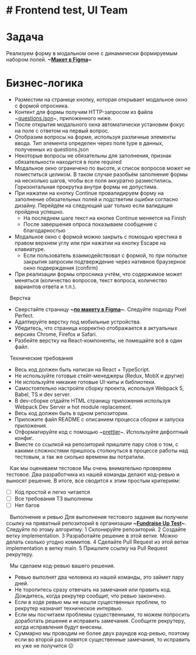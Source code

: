 # # Frontend test, UI Team

# Задача

Реализуем форму в модальном окне с динамически формируемым набором полей.
**~[Макет в Figma](https://www.figma.com/design/553UlUvgNFJIeemm7J7hCK/Frontend-test-task?node-id=0-1&t=MCaHzPziXcE6no0v-1)~**

# Бизнес-логика

- Разместим на странице кнопку, которая открывает модальное окно с формой опросника.
- Контент для формы получим HTTP-запросом из файла ~[questions.json](https://www.notion.so/Frontend-test-UI-Team-1d77e95f5bc580e79702f01f78489f66?pvs=21)~, приложенного ниже.
- После открытия модального окна автоматически установим фокус на поле с ответом на первый вопрос.
- Отобразим вопросы на форме, используя различные элементы ввода. Тип элемента определен через поле type в данных, полученных из questions.json
- Некоторые вопросы не обязательны для заполнения, признак обязательности находится в поле required
- Модальное окно ограничено по высоте, и список вопросов может не поместиться целиком. В таком случае разобьём заполнение формы на несколько шагов, чтобы все поля аккуратно разместились. Горизонтальная прокрутка внутри формы не допустима.
- При нажатии на кнопку Continue провалидируем форму на заполнение обязательных полей и подстветим ошибки согласно дизайну. Перейдём на следующий шаг только если валидация пройдена успешно.
  - На последнем шаге текст на кнопке Continue меняется на Finish
  - После завершения опроса показываем сообщение с благодарностью
- Модальное окно с формой можно закрыть с помощью крестика в правом верхнем углу или при нажатии на кнопку Escape на клавиатуре.
  - Если пользователь взаимодействовал с формой, то при попытке закрытия запросим подтверждение через нативное браузерное окно подверждения (confirm)
- При реализации формы опросника учтём, что содержимое может меняться (количество вопросов, текст вопроса, количество вариантов ответа и т.п.).

⠀Верстка

- Сверстайте страницу **~[по макету в Figma](https://www.figma.com/design/553UlUvgNFJIeemm7J7hCK/Frontend-test-task?node-id=0-1&t=MCaHzPziXcE6no0v-1)~**. Следуйте подходу Pixel Perfect.
- Адаптируйте верстку под мобильные устройства.
- Убедитесь, что страница корректно отображается в актуальных версиях Chrome, Firefox и Safari.
- Разбейте верстку на React-компоненты, не помещайте всё в один файл.

⠀Технические требования

- Весь код должен быть написан на React + TypeScript.
- Не используйте готовые стейт-менеджеры (Redux, MobX и другие)
- Не используйте никакие готовые UI-киты и библиотеки.
- Самостоятельно настройте сборку проекта, используя Webpack 5, Babel, TS и dev server.
- В dev-сборке отдайте HTML страницу приложения используя Webpack Dev Server и hot module replacement.
- Весь код должен быть в одном репозитории.
- Приложите файл README с описанием процесса сборки и запуска приложения.
- Отформатируйте код с помощью ~[prettier](https://prettier.io/)~. Используйте дефолтный конфиг.
- Вместе со ссылкой на репозиторий пришлите пару слов о том, с какими сложностями пришлось столкнуться в процессе работы над тестовым, а так же сколько времени вы потратили.

⠀Как мы оцениваем тестовое
Мы очень внимательно проверяем тестовое. Два разработчика из нашей команды делают код-ревью и выносят решение. В итоге, все сводится к этим простым критериям:

- [ ] Код простой и легко читается
- [ ] Все требования ТЗ выполнены
- [ ] Нет багов

⠀Выполнение и ревью
Для выполнения тестового задания вы получили ссылку на приватный репозиторий в организации **~[Fundraise Up Test](https://github.com/fundraiseup-test)~**. Следуйте по этому алгоритму:
1 Склонируйте репозиторий.
2 Создайте ветку implementation.
3 Разработайте решение в этой ветке. Можно делать сколько угодно коммитов.
4 Сделайте Pull Request из этой ветки implementation в ветку main.
5 Пришлите ссылку на Pull Request рекрутеру.

⠀Мы сделаем код-ревью вашего решения.

- Ревью выполнят два человека из нашей команды, это займет пару дней.
- Не торопитесь сразу отвечать на замечания или править код. Дождитесь, когда рекрутер сообщит, что ревью закончено.
- Если в ходе ревью мы не нашли существенных проблем, то рекрутер назначит техническое интервью.
- Если мы посчитаем проблемы существенными, то можем попросить доработать решение и исправить замечания. Сообщите рекрутеру, когда исправления будут внесены.
- Суммарно мы проводим не более двух раундов код-ревью, поэтому если во второй раз появятся существенные замечания, то исправить их уже не получится 😕
